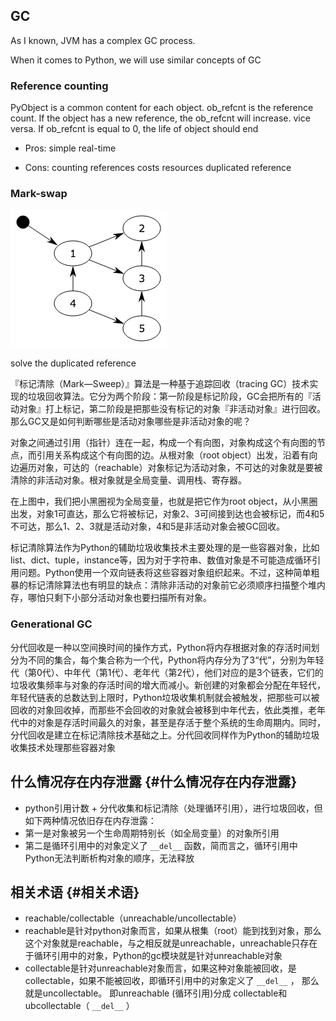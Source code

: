 ## GC

As I known, JVM has a complex GC process.

When it comes to Python, we will use similar concepts of GC

### Reference counting

PyObject is a common content for each object. ob\_refcnt is the reference count. If the object has a new reference, the ob\_refcnt will increase. vice versa. If ob\_refcnt is equal to 0, the life of object should end

* Pros:  simple real-time

* Cons: counting references costs resources duplicated reference

### Mark-swap

![](/assets/import3.png)

solve the duplicated reference

『标记清除（Mark—Sweep）』算法是一种基于追踪回收（tracing GC）技术实现的垃圾回收算法。它分为两个阶段：第一阶段是标记阶段，GC会把所有的『活动对象』打上标记，第二阶段是把那些没有标记的对象『非活动对象』进行回收。那么GC又是如何判断哪些是活动对象哪些是非活动对象的呢？

对象之间通过引用（指针）连在一起，构成一个有向图，对象构成这个有向图的节点，而引用关系构成这个有向图的边。从根对象（root object）出发，沿着有向边遍历对象，可达的（reachable）对象标记为活动对象，不可达的对象就是要被清除的非活动对象。根对象就是全局变量、调用栈、寄存器。

在上图中，我们把小黑圈视为全局变量，也就是把它作为root object，从小黑圈出发，对象1可直达，那么它将被标记，对象2、3可间接到达也会被标记，而4和5不可达，那么1、2、3就是活动对象，4和5是非活动对象会被GC回收。

标记清除算法作为Python的辅助垃圾收集技术主要处理的是一些容器对象，比如list、dict、tuple，instance等，因为对于字符串、数值对象是不可能造成循环引用问题。Python使用一个双向链表将这些容器对象组织起来。不过，这种简单粗暴的标记清除算法也有明显的缺点：清除非活动的对象前它必须顺序扫描整个堆内存，哪怕只剩下小部分活动对象也要扫描所有对象。

### Generational GC

分代回收是一种以空间换时间的操作方式，Python将内存根据对象的存活时间划分为不同的集合，每个集合称为一个代，Python将内存分为了3“代”，分别为年轻代（第0代）、中年代（第1代）、老年代（第2代），他们对应的是3个链表，它们的垃圾收集频率与对象的存活时间的增大而减小。新创建的对象都会分配在年轻代，年轻代链表的总数达到上限时，Python垃圾收集机制就会被触发，把那些可以被回收的对象回收掉，而那些不会回收的对象就会被移到中年代去，依此类推，老年代中的对象是存活时间最久的对象，甚至是存活于整个系统的生命周期内。同时，分代回收是建立在标记清除技术基础之上。分代回收同样作为Python的辅助垃圾收集技术处理那些容器对象



## 什么情况存在内存泄露 {#什么情况存在内存泄露}

* python引用计数 + 分代收集和标记清除（处理循环引用），进行垃圾回收，但如下两种情况依旧存在内存泄露：
* 第一是对象被另一个生命周期特别长（如全局变量）的对象所引用
* 第二是循环引用中的对象定义了
  `__del__`
  函数，简而言之，循环引用中Python无法判断析构对象的顺序，无法释放

## 相关术语 {#相关术语}

* reachable/collectable（unreachable/uncollectable）
* reachable是针对python对象而言，如果从根集（root）能到找到对象，那么这个对象就是reachable，与之相反就是unreachable，unreachable只存在于循环引用中的对象，Python的gc模块就是针对unreachable对象
* collectable是针对unreachable对象而言，如果这种对象能被回收，是collectable，如果不能被回收，即循环引用中的对象定义了
  `__del__`
  ， 那么就是uncollectable。 即unreachable \(循环引用\)分成 collectable和ubcollectable（
  `__del__`
  ）



